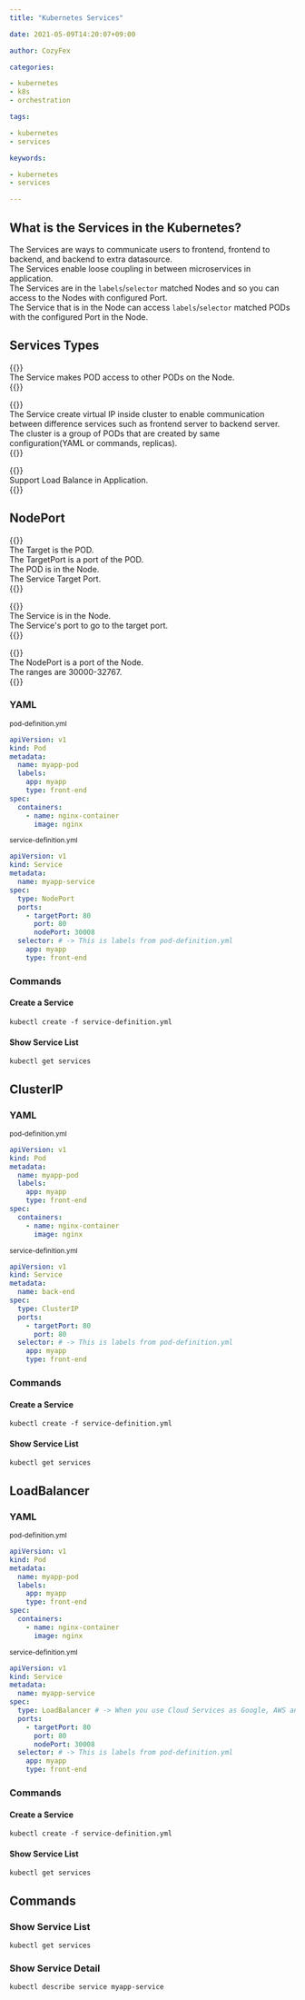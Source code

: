 ```yaml
---
title: "Kubernetes Services"

date: 2021-05-09T14:20:07+09:00

author: CozyFex

categories:

- kubernetes
- k8s
- orchestration

tags:

- kubernetes
- services

keywords:

- kubernetes
- services

---
```


## What is the Services in the Kubernetes?

The Services are ways to communicate users to frontend, frontend to backend, and backend to extra datasource.  
The Services enable loose coupling in between microservices in application.  
The Services are in the `labels`/`selector`
matched Nodes and so you can access to the Nodes with configured Port.  
The Service that is in the Node can access `labels`/`selector` matched PODs with the configured Port in the Node.

## Services Types

{{<admonition note NodePort true>}}  
The Service makes POD access to other PODs on the Node.  
{{</admonition>}}

{{<admonition note ClusterIP true>}}  
The Service create virtual IP inside cluster to enable communication between difference services such as frontend server
to backend server.  
The cluster is a group of PODs that are created by same configuration(YAML or commands, replicas).  
{{</admonition>}}

{{<admonition note LoadBalancer true>}}  
Support Load Balance in Application.  
{{</admonition>}}

## NodePort

{{<admonition note TargetPort true>}}  
The Target is the POD.  
The TargetPort is a port of the POD.  
The POD is in the Node.  
The Service Target Port.  
{{</admonition>}}

{{<admonition note Port true>}}  
The Service is in the Node.  
The Service's port to go to the target port.  
{{</admonition>}}

{{<admonition note NodePort true>}}  
The NodePort is a port of the Node.  
The ranges are 30000-32767.  
{{</admonition>}}

### YAML

<sub>pod-definition.yml</sub>

```yaml
apiVersion: v1
kind: Pod
metadata:
  name: myapp-pod
  labels:
    app: myapp
    type: front-end
spec:
  containers:
    - name: nginx-container
      image: nginx
```

<sub>service-definition.yml</sub>

```yaml
apiVersion: v1
kind: Service
metadata:
  name: myapp-service
spec:
  type: NodePort
  ports:
    - targetPort: 80
      port: 80
      nodePort: 30008
  selector: # -> This is labels from pod-definition.yml
    app: myapp
    type: front-end
```

### Commands

#### Create a Service

```shell
kubectl create -f service-definition.yml
```

#### Show Service List

```shell
kubectl get services
```

## ClusterIP

### YAML

<sub>pod-definition.yml</sub>

```yaml
apiVersion: v1
kind: Pod
metadata:
  name: myapp-pod
  labels:
    app: myapp
    type: front-end
spec:
  containers:
    - name: nginx-container
      image: nginx
```

<sub>service-definition.yml</sub>

```yaml
apiVersion: v1
kind: Service
metadata:
  name: back-end
spec:
  type: ClusterIP
  ports:
    - targetPort: 80
      port: 80
  selector: # -> This is labels from pod-definition.yml
    app: myapp
    type: front-end
```

### Commands

#### Create a Service

```shell
kubectl create -f service-definition.yml
```

#### Show Service List

```shell
kubectl get services
```

## LoadBalancer

### YAML

<sub>pod-definition.yml</sub>

```yaml
apiVersion: v1
kind: Pod
metadata:
  name: myapp-pod
  labels:
    app: myapp
    type: front-end
spec:
  containers:
    - name: nginx-container
      image: nginx
```

<sub>service-definition.yml</sub>

```yaml
apiVersion: v1
kind: Service
metadata:
  name: myapp-service
spec:
  type: LoadBalancer # -> When you use Cloud Services as Google, AWS and Azure, that's it!
  ports:
    - targetPort: 80
      port: 80
      nodePort: 30008
  selector: # -> This is labels from pod-definition.yml
    app: myapp
    type: front-end
```

### Commands

#### Create a Service

```shell
kubectl create -f service-definition.yml
```

#### Show Service List

```shell
kubectl get services
```

## Commands

### Show Service List

```shell
kubectl get services
```

### Show Service Detail

```shell
kubectl describe service myapp-service
```
